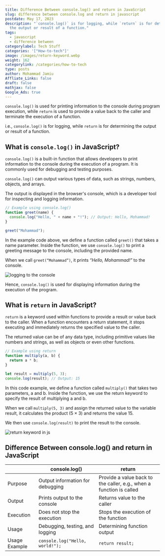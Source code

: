 ```yaml
---
title: Difference Between console.log() and return in JavaScript
slug: difference between console.log and return in javascript
postdate: May 17, 2023
description: "`console.log()` is for logging, while `return` is for determining
  the output or result of a function."
tags:
  - javascript
  - difference between
categorylabel: Tech Stuff
categories: '["How-to-tech"]'
image: /images/return-keyword.webp
weight: 162
categorylink: /categories/how-to-tech
type: posts
author: Mohammad Jamiu
Affliate_Links: false
draft: false
mathjax: false
Google_Ads: true
---
```

`console.log()` is used for printing information to the console during program execution, while `return` is used to provide a value back to the caller and terminate the execution of a function. 

i.e., `console.log()` is for logging, while `return` is for determining the output or result of a function.

## What is `console.log()` in JavaScript?

`console.log()` is a built-in function that allows developers to print information to the console during the execution of a program. It is commonly used for debugging and testing purposes. 

`console.log()` can output various types of data, such as strings, numbers, objects, and arrays. 

The output is displayed in the browser's console, which is a developer tool for inspecting and logging information.

```javascript
// Example using console.log()
function greet(name) {
  console.log("Hello, " + name + "!"); // Output: Hello, Mohammad!
}

greet("Mohammad");
```

In the example code above, we define a function called `greet()` that takes a name parameter. Inside the function, we use `console.log()` to print a greeting message to the console, including the provided name. 

When we call `greet(“Mohammad”)`, it prints *“Hello, Mohammad!”* to the console.

![logging to the console](/images/log-mohammad-to-console.webp "logging to the console")

Hence, `console.log()` is used for displaying information during the execution of the program.

## What is `return` in JavaScript?

`return` is a keyword used within functions to provide a result or value back to the caller. When a function encounters a return statement, it stops executing and immediately returns the specified value to the caller. 

The returned value can be of any data type, including primitive values like numbers and strings, as well as objects or even other functions.

```javascript
// Example using return
function multiply(a, b) {
  return a * b;
}

let result = multiply(5, 3);
console.log(result); // Output: 15
```

In this code example, we define a function called `multiply()` that takes two parameters, a and b. Inside the function, we use the return keyword to specify the result of multiplying a and b. 

When we call `multiply(5, 3)` and assign the returned value to the variable result, it calculates the product (5 × 3) and returns the value 15. 

We then use `console.log(result)` to print the result to the console.

![return keyword in js](/images/return-keyword.webp "return keyword in js")

## **Difference Between console.log() and return in JavaScript**

|               | console.log()                    | return                                                              |
| ------------- | -------------------------------- | ------------------------------------------------------------------- |
| Purpose       | Output information for debugging | Provide a value back to the caller, e.g., when a function is called |
| Output        | Prints output to the console     | Returns value to the caller                                         |
| Execution     | Does not stop the execution      | Stops the execution of the function                                 |
| Usage         | Debugging, testing, and logging  | Determining function output                                         |
| Usage Example | `console.log("Hello, world!");`  | `return result;`                                                    |